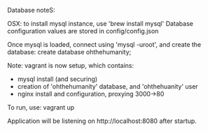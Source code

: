 
Database noteS:

OSX: to install mysql instance, use 'brew install mysql'
Database configuration values are stored in config/config.json

Once mysql is loaded, connect using 'mysql -uroot', and create the database:
create database ohthehumanity;

Note: vagrant is now setup, which contains:
- mysql install (and securing)
- creation of 'ohthehumanity' database, and 'ohthehuanity' user
- nginx install and configuration, proxying 3000->80

To run, use: vagrant up

Application will be listening on http://localhost:8080 after startup.
